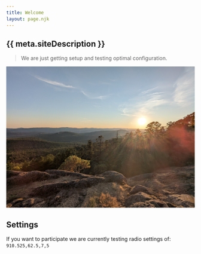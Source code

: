 ```yaml
---
title: Welcome
layout: page.njk
---
```


## {{ meta.siteDescription }}

> We are just getting setup and testing optimal configuration.

![A view of the Highlands on Vancouver Island from the southwest side of Mt Work](images/mtwork1.jpg)

## Settings

If you want to participate we are currently testing radio settings of: `910.525,62.5,7,5`